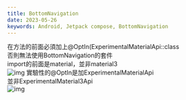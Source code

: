 ```yaml
---
title: BottomNavigation
date: 2023-05-26
keywords: Android, Jetpack compose, BottomNavigation
---
```

在方法的前面必須加上@OptIn(ExperimentalMaterialApi::class    
否則無法使用BottomNavigation的套件  
import的前面是material，並非material3  
![img]({{site.imgurl}}/compose/compose_bottom_nav1.png)
實驗性的@OptIn是加ExperimentalMaterialApi  
並非ExperimentalMaterial3Api  
![img]({{site.imgurl}}/compose/compose_bottom_nav2.png)
